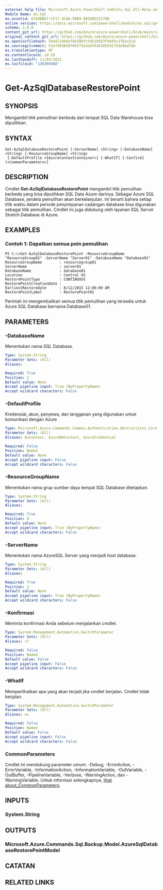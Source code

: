 ```yaml
---
external help file: Microsoft.Azure.PowerShell.Cmdlets.Sql.dll-Help.xml
Module Name: Az.Sql
ms.assetid: 67A9BB67-CF17-4CAA-99D9-002D0D23178B
online version: https://docs.microsoft.com/powershell/module/az.sql/get-azsqldatabaserestorepoint
schema: 2.0.0
content_git_url: https://github.com/Azure/azure-powershell/blob/main/src/Sql/Sql/help/Get-AzSqlDatabaseRestorePoint.md
original_content_git_url: https://github.com/Azure/azure-powershell/blob/main/src/Sql/Sql/help/Get-AzSqlDatabaseRestorePoint.md
ms.openlocfilehash: 54dd114b8afbb38bfc5d519563f9a93c376acb1d
ms.sourcegitcommit: 53ef403038f665f1b3a9f616185b31f5de9bd7bb
ms.translationtype: MT
ms.contentlocale: id-ID
ms.lasthandoff: 11/03/2021
ms.locfileid: "136369468"
---
```

# Get-AzSqlDatabaseRestorePoint

## SYNOPSIS
Mengambil titik pemulihan berbeda dari tempat SQL Data Warehouse bisa dipulihkan.

## SYNTAX

```
Get-AzSqlDatabaseRestorePoint [-ServerName] <String> [-DatabaseName] <String> [-ResourceGroupName] <String>
 [-DefaultProfile <IAzureContextContainer>] [-WhatIf] [-Confirm] [<CommonParameters>]
```

## DESCRIPTION
Cmdlet **Get-AzSqlDatabaseRestorePoint** mengambil titik pemulihan berbeda yang bisa dipulihkan SQL Data Azure darinya.
Sebagai Azure SQL Database, jendela pemulihan akan berkelanjutan.
Ini berarti bahwa setiap titik waktu dalam periode penyimpanan cadangan database bisa digunakan sebagai titik pemulihan.
Cmdlet ini juga didukung oleh layanan SQL Server Stretch Database di Azure.

## EXAMPLES

### Contoh 1: Dapatkan semua poin pemulihan
```
PS C:\>Get-AzSqlDatabaseRestorePoint -ResourceGroupName "ResourceGroup01" -ServerName "Server01" -DatabaseName "Database01"
ResourceGroupName        : resourcegroup01
ServerName               : server01
DatabaseName             : database01
Location                 : Central US
RestorePointType         : CONTINUOUS
RestorePointCreationDate : 
EarliestRestoreDate      : 8/12/2015 12:00:00 AM
RestorePointLabel        : RestorePoint01
```

Perintah ini mengembalikan semua titik pemulihan yang tersedia untuk Azure SQL Database bernama Database01.

## PARAMETERS

### -DatabaseName
Menentukan nama SQL Database.

```yaml
Type: System.String
Parameter Sets: (All)
Aliases:

Required: True
Position: 2
Default value: None
Accept pipeline input: True (ByPropertyName)
Accept wildcard characters: False
```

### -DefaultProfile
Kredensial, akun, penyewa, dan langganan yang digunakan untuk komunikasi dengan Azure

```yaml
Type: Microsoft.Azure.Commands.Common.Authentication.Abstractions.Core.IAzureContextContainer
Parameter Sets: (All)
Aliases: AzContext, AzureRmContext, AzureCredential

Required: False
Position: Named
Default value: None
Accept pipeline input: False
Accept wildcard characters: False
```

### -ResourceGroupName
Menentukan nama grup sumber daya tempat SQL Database ditetapkan.

```yaml
Type: System.String
Parameter Sets: (All)
Aliases:

Required: True
Position: 0
Default value: None
Accept pipeline input: True (ByPropertyName)
Accept wildcard characters: False
```

### -ServerName
Menentukan nama AzureSQL Server yang menjadi host database.

```yaml
Type: System.String
Parameter Sets: (All)
Aliases:

Required: True
Position: 1
Default value: None
Accept pipeline input: True (ByPropertyName)
Accept wildcard characters: False
```

### -Konfirmasi
Meminta konfirmasi Anda sebelum menjalankan cmdlet.

```yaml
Type: System.Management.Automation.SwitchParameter
Parameter Sets: (All)
Aliases: cf

Required: False
Position: Named
Default value: False
Accept pipeline input: False
Accept wildcard characters: False
```

### -WhatIf
Memperlihatkan apa yang akan terjadi jika cmdlet berjalan.
Cmdlet tidak berjalan.

```yaml
Type: System.Management.Automation.SwitchParameter
Parameter Sets: (All)
Aliases: wi

Required: False
Position: Named
Default value: False
Accept pipeline input: False
Accept wildcard characters: False
```

### CommonParameters
Cmdlet ini mendukung parameter umum: -Debug, -ErrorAction, -ErrorVariable, -InformationAction, -InformationVariable, -OutVariable, -OutBuffer, -PipelineVariable, -Verbose, -WarningAction, dan -WarningVariable. Untuk informasi selengkapnya, [lihat about_CommonParameters](http://go.microsoft.com/fwlink/?LinkID=113216).

## INPUTS

### System.String

## OUTPUTS

### Microsoft.Azure.Commands.Sql.Backup.Model.AzureSqlDatabaseRestorePointModel

## CATATAN

## RELATED LINKS
